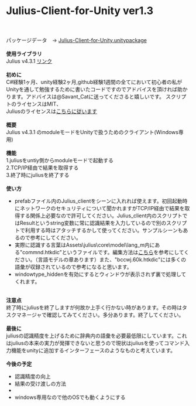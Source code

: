 <h1>Julius-Client-for-Unity ver1.3</h1>
<br>
<br>
パッケージデータ　-> <a href="" >Julius-Client-for-Unity.unitypackage</a>
<br>
<br>
<strong>使用ライブラリ</strong><br>
Julius v4.3.1 <a href = "http://julius.sourceforge.jp/">リンク</a><br>
<br>
<strong>初めに</strong><br>
C#経験1ヶ月、unity経験2ヶ月,github経験1週間の全てにおいて初心者の私がUnityを通して勉強するために書いたコードですのでアドバイスを頂ければ助かります。アドバイスは@Savant_Catに送ってくださると嬉しいです。
スクリプトのライセンスはMIT、<br>
Juliusのライセンスは<a href ="http://julius.sourceforge.jp/index.php?q=license.html">こちらに従います</a><br>
<br>
<strong>概要</strong><br>
Julius v4.3.1 のmoduleモードをUnityで扱うためのクライアント(Windows専用)<br>
<br>
<strong>機能</strong><br>
1.juliusをuntiy側からmoduleモードで起動する<br>
2.TCP/IP経由で結果を取得する<br>
3.終了時にjuliusを終了する<br>
<br>
<strong>使い方</strong><br>
<ul>
<li>prefabファイル内のJulius_clientをシーンに入れれば使えます。初回起動時にネットワークのセキュリティについて聞かれますがTCP/IP経由で結果を取得する関係上必要なので許可してください。Julius_client内のスクリプトではResultというstring変数に常に認識結果を入力しているので別のスクリプトで利用する時はアタッチするかして使ってください。サンプルシーンもあるので参考にしてください。</li>
<li>実際に認識する言葉はAssets\julius\core\model\lang_m内にある"commnd.htkdic"というファイルです。編集方法は<a href = "http://shower.human.waseda.ac.jp/~m-kouki/pukiwiki_public/24.html#b5453414">こちら</a>を参考にしてください。（言語モデルの章あります）また、"bccwj.60k.htkdic"には多くの語彙が収録されているので参考になると思います。</li>
<li>windowtype_hiddenを有効にするとウィンドウが表示されず裏で処理してくれます。</li>
</ul>
<br>
<strong>注意点</strong><br>
終了時にjuliusを終了しますが何故か上手く行かない時があります。その時はタスクマネージャで確認してみてください。多分あります。終了してください。
<br>
<br>
<strong>最後に</strong><br>
juliusの認識精度を上げるために辞典内の語彙を必要最低限にしています。これはjuliusの本来の実力が発揮できないと思うので現状はjuliusを使ってコマンド入力機能をunityに追加するインターフェースのようなものと考えています。<br>
<br>
<strong>今後の予定</strong><br>
<ul>
<li>認識精度の向上</li>
<li>結果の受け渡しの方法</li>
<li></li>
<li>windows専用なので他のOSでも動くようにする</li>
</ul>
<br>



